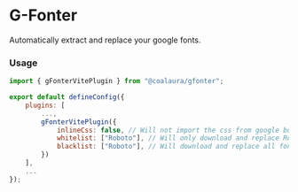 # G-Fonter

Automatically extract and replace your google fonts.

### Usage

```javascript
import { gFonterVitePlugin } from "@coalaura/gfonter";

export default defineConfig({
	plugins: [
		...,
		gFonterVitePlugin({
			inlineCss: false, // Will not import the css from google but download it and inline it
			whitelist: ["Roboto"], // Will only download and replace Roboto
			blacklist: ["Roboto"], // Will download and replace all fonts except Roboto
		})
	],
	...
});
```
